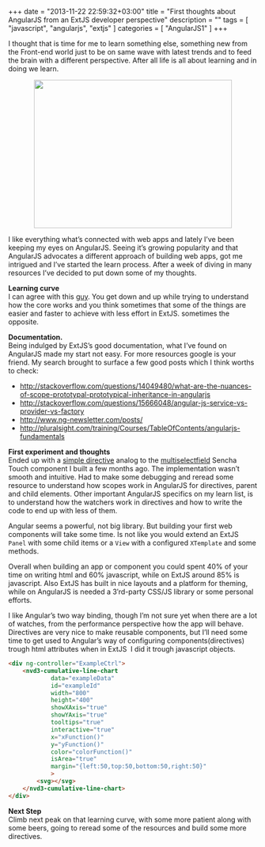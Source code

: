 +++
date = "2013-11-22 22:59:32+03:00"
title = "First thoughts about AngularJS from an ExtJS developer perspective"
description = ""
tags = [
    "javascript",
    "angularjs",
    "extjs"
]
categories = [
    "AngularJS1"
]
+++

I thought that is time for me to learn something else, something new from the Front-end world just to be on same wave with latest trends and to feed the brain with a different perspective. After all life is all about learning and in doing we learn.

<!--more-->
<img class="right" src="../../images/feelings_about_angularjs_over_time.png" style="display: block;margin: 0 auto; width:400px;height:300px;">

I like everything what&#8217;s connected with web apps and lately I&#8217;ve been keeping my eyes on AngularJS. Seeing it&#8217;s growing popularity and that AngularJS advocates a different approach of building web apps, got me intrigued and I&#8217;ve started the learn process. After a week of diving in many resources I&#8217;ve decided to put down some of my thoughts.

**Learning curve**  
I can agree with this [guy][1]. You get down and up while trying to understand how the core works and you think sometimes that some of the things are easier and faster to achieve with less effort in ExtJS. sometimes the opposite.

**Documentation.**  
Being indulged by ExtJS&#8217;s good documentation, what I&#8217;ve found on AngularJS made my start not easy. For more resources google is your friend. My search brought to surface a few good posts which I think worths to check:
<!-- more -->

*   <http://stackoverflow.com/questions/14049480/what-are-the-nuances-of-scope-prototypal-prototypical-inheritance-in-angularjs>
*   <http://stackoverflow.com/questions/15666048/angular-js-service-vs-provider-vs-factory>
*   <http://www.ng-newsletter.com/posts/>
*   <http://pluralsight.com/training/Courses/TableOfContents/angularjs-fundamentals>

**First experiment and thoughts**  
Ended up with a <a title="http://plnkr.co/edit/61rmik" href="http://plnkr.co/edit/61rmik" target="_blank">simple directive</a> analog to the <a title="https://github.com/vadimpopa/Ux.field.Multiselect" href="https://github.com/vadimpopa/Ux.field.Multiselect" target="_blank">multiselectfield</a> Sencha Touch component I built a few months ago. The implementation wasn&#8217;t smooth and intuitive. Had to make some debugging and reread some resource to understand how scopes work in AngularJS for directives, parent and child elements. Other important AngularJS specifics on my learn list, is to understand how the watchers work in directives and how to write the code to end up with less of them. 

Angular seems a powerful, not big library. But building your first web components will take some time. Is not like you would extend an ExtJS `Panel` with some child items or a `View` with a configured `XTemplate` and some methods.

Overall when building an app or component you could spent 40% of your time on writing html and 60% javascript, while on ExtJS around 85% is javascript. Also ExtJS has built in nice layouts and a platform for theming, while on AngularJS is needed a 3&#8242;rd-party CSS/JS library or some personal efforts.

I like Angular&#8217;s two way binding, though I&#8217;m not sure yet when there are a lot of watches, from the performance perspective how the app will behave. Directives are very nice to make reusable components, but I&#8217;ll need some time to get used to Angular&#8217;s way of configuring components(directives) trough html attributes when in ExtJS  I did it trough javascript objects.

``` html
<div ng-controller="ExampleCtrl">
    <nvd3-cumulative-line-chart
            data="exampleData"
            id="exampleId"
            width="800"
            height="400"
            showXAxis="true"
            showYAxis="true"
            tooltips="true"
            interactive="true"
            x="xFunction()"
            y="yFunction()"
            color="colorFunction()"
            isArea="true"
            margin="{left:50,top:50,bottom:50,right:50}"
            >
        <svg></svg>
    </nvd3-cumulative-line-chart>
</div>
```

**Next Step**  
Climb next peak on that learning curve, with some more patient along with some beers, going to reread some of the resources and build some more directives.

 [1]: http://www.bennadel.com/blog/2439-My-Experience-With-AngularJS-The-Super-heroic-JavaScript-MVW-Framework.htm "http://www.bennadel.com/blog/2439-My-Experience-With-AngularJS-The-Super-heroic-JavaScript-MVW-Framework.htm"